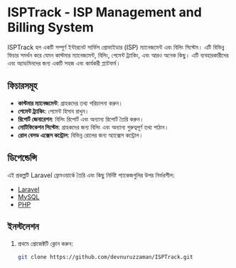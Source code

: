 # ISPTrack - ISP Management and Billing System

ISPTrack হল একটি সম্পূর্ণ ইন্টারনেট সার্ভিস প্রোভাইডার (ISP) ম্যানেজমেন্ট এবং বিলিং সিস্টেম। এটি বিভিন্ন ফিচার সমর্থন করে যেমন কাস্টমার ম্যানেজমেন্ট, বিলিং, পেমেন্ট ট্র্যাকিং, এবং আরও অনেক কিছু। এটি ব্যবহারকারীদের এবং অ্যাডমিনদের জন্য একটি সহজ এবং কার্যকরী প্ল্যাটফর্ম।

## ফিচারসমূহ

- **কাস্টমার ম্যানেজমেন্ট**: গ্রাহকদের তথ্য পরিচালনা করুন।
- **পেমেন্ট ট্র্যাকিং**: পেমেন্ট হিসাব রাখুন।
- **রিপোর্ট জেনারেশন**: বিলিং রিপোর্ট এবং অন্যান্য রিপোর্ট তৈরি করুন।
- **নোটিফিকেশন সিস্টেম**: গ্রাহকদের জন্য বিলিং এবং অন্যান্য গুরুত্বপূর্ণ তথ্য পাঠান।
- **রোল বেসড এক্সেস কন্ট্রোল**: বিভিন্ন রোলের জন্য অ্যাক্সেস কন্ট্রোল।

## ডিপেন্ডেন্সি

এই প্রকল্পটি Laravel ফ্রেমওয়ার্কে তৈরি এবং কিছু নির্দিষ্ট প্যাকেজগুলির উপর নির্ভরশীল:

- [Laravel](https://laravel.com/)
- [MySQL](https://www.mysql.com/)
- [PHP](https://www.php.net/)

## ইনস্টলেশন

1. প্রথমে প্রোজেক্টটি ক্লোন করুন:
   ```bash
   git clone https://github.com/devnuruzzaman/ISPTrack.git
